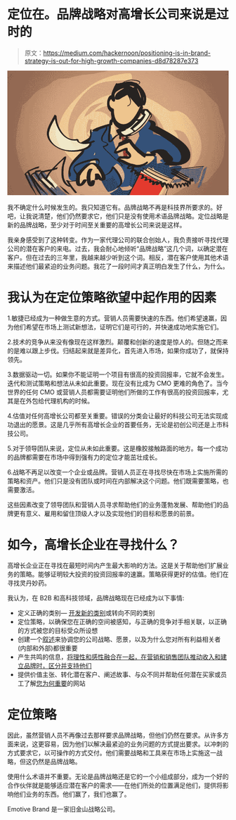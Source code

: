 # 定位在。品牌战略对高增长公司来说是过时的

> 原文：<https://medium.com/hackernoon/positioning-is-in-brand-strategy-is-out-for-high-growth-companies-d8d78287e373>

![](img/e059c59ec9ad8e124f515803cf7a8e6f.png)

我不确定什么时候发生的。我只知道它有。品牌战略不再是科技界所要求的。好吧，让我说清楚，他们仍然要求它，他们只是没有使用术语品牌战略。定位战略是新的品牌战略，至少对于时间至关重要的高增长公司来说是这样。

我亲身感受到了这种转变。作为一家代理公司的联合创始人，我负责接听寻找代理公司的潜在客户的来电。过去，我会耐心地倾听“品牌战略”这几个词，以确定潜在客户。但在过去的三年里，我越来越少听到这个词。相反，潜在客户使用其他术语来描述他们最紧迫的业务问题。我花了一段时间才真正明白发生了什么，为什么。

# 我认为在定位策略欲望中起作用的因素

1.敏捷已经成为一种做生意的方式。营销人员需要快速的东西。他们希望速赢，因为他们希望在市场上测试新想法，证明它们是可行的，并快速成功地实施它们。

2.技术的竞争从来没有像现在这样激烈。颠覆和创新的速度是惊人的。但随之而来的是难以跟上步伐。归结起来就是差异化，首先进入市场，如果你成功了，就保持领先。

3.数据驱动一切。如果你不能证明一个项目有很高的投资回报率，它就不会发生。迭代和测试策略和想法从未如此重要。现在没有比成为 CMO 更难的角色了。当今世界的任何 CMO 或营销人员都需要证明他们所做的工作有很高的投资回报率，尤其是在外包给代理机构的时候。

4.估值对任何高增长公司都至关重要。错误的分类会让最好的科技公司无法实现成功退出的愿景。这是几乎所有高增长企业的首要任务，无论是初创公司还是上市科技公司。

5.对于领导团队来说，定位从未如此重要。这是橡胶接触路面的地方。每一个成功的品牌都需要在市场中得到强有力的定位才能茁壮成长。

6.战略不再足以改变一个企业或品牌。营销人员正在寻找尽快在市场上实施所需的策略和资产。他们只是没有团队或时间在内部解决这个问题。他们既需要策略，也需要激活。

这些因素改变了领导团队和营销人员寻求帮助他们的业务蓬勃发展、帮助他们的品牌更有意义、雇用和留住顶级人才以及实现他们的目标和愿景的前景。

# 如今，高增长企业在寻找什么？

高增长企业正在寻找在最短时间内产生最大影响的方法。这是关于帮助他们扩展业务的策略。能够证明较大投资的投资回报率的速赢。策略获得更好的估值。他们在寻找灵丹妙药。

我认为，在 B2B 和高科技领域，品牌战略现在已经成为以下事情:

*   定义正确的类别— [开发新的类别](https://www.emotivebrand.com/brand-category/)或转向不同的类别
*   定位策略，以确保您在正确的空间被感知，与正确的竞争对手相关联，以正确的方式被您的目标受众所设想
*   创建一个[叙述](https://www.emotivebrand.com/corporate-narrative/)来协调您的公司战略、愿景，以及为什么您对所有利益相关者(内部和外部)都很重要
*   产生共鸣的信息，[将理性和感性融合在一起，在营销和销售团队推动收入和建立品牌时，区分并支持他们](https://www.emotivebrand.com/b2b-messaging/)
*   提供价值主张、转化潜在客户、阐述故事、与众不同并帮助任何潜在买家或员工了解[您为何重要](https://www.emotivebrand.com/brand-purpose-culture-business-drivers/)的网站

# 定位策略

因此，虽然营销人员不再像过去那样要求品牌战略，但他们仍然在要求。从许多方面来说，这更容易，因为他们以解决最紧迫的业务问题的方式提出要求。以冲刺的方式要求它，以可操作的方式交付。他们需要战略和工具来在市场上实施这一战略，但这仍然是品牌战略。

使用什么术语并不重要。无论是品牌战略还是它的一个小组成部分，成为一个好的合作伙伴就是能够适应潜在客户的需求——在他们所处的位置满足他们，提供将影响他们业务的东西。他们赢了，我们也赢了。

Emotive Brand 是一家旧金山战略公司。